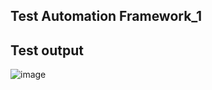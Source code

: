 ## Test Automation Framework_1
## Test output
![image](https://user-images.githubusercontent.com/43065890/70031317-04653d00-15bc-11ea-8b1f-e93902d041b0.png)